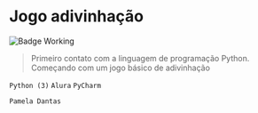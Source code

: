 # Jogo adivinhação


![Badge Working](http://img.shields.io/static/v1?label=STATUS&message=Working&color=blue&style=for-the-badge)

> Primeiro contato com a linguagem de programação Python. Começando com um jogo básico de adivinhação

`Python (3)` `Alura` `PyCharm`

`Pamela Dantas`



